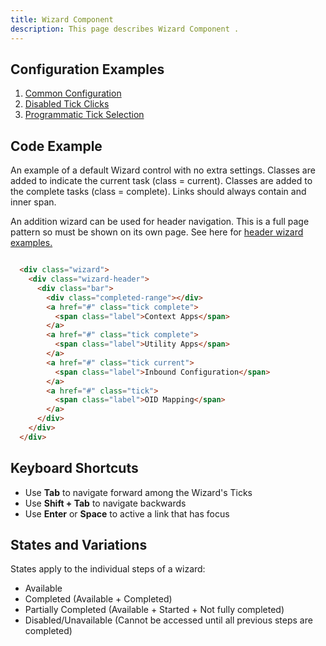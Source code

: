 ```yaml
---
title: Wizard Component 
description: This page describes Wizard Component .
---
```


## Configuration Examples

1. [Common Configuration]( ../components/wizard/example-index)
2. [Disabled Tick Clicks]( ../components/wizard/example-in-page)
3. [Programmatic Tick Selection]( ../components/wizard/example-set-selected)

## Code Example

An example of a default Wizard control with no extra settings. Classes are added to indicate the current task (class = current). Classes are added to the complete tasks (class = complete). Links should always contain and inner span.

An addition wizard can be used for header navigation. This is a full page pattern so must be shown on its own page. See here for [header wizard examples.](http://usalvwsoho2:4000/controls/grid)

```html

  <div class="wizard">
    <div class="wizard-header">
      <div class="bar">
        <div class="completed-range"></div>
        <a href="#" class="tick complete">
          <span class="label">Context Apps</span>
        </a>
        <a href="#" class="tick complete">
          <span class="label">Utility Apps</span>
        </a>
        <a href="#" class="tick current">
          <span class="label">Inbound Configuration</span>
        </a>
        <a href="#" class="tick">
          <span class="label">OID Mapping</span>
        </a>
      </div>
    </div>
  </div>


```

## Keyboard Shortcuts

-   Use **Tab** to navigate forward among the Wizard's Ticks
-   Use **Shift + Tab** to navigate backwards
-   Use **Enter** or **Space** to active a link that has focus

## States and Variations

States apply to the individual steps of a wizard:

-   Available
-   Completed (Available + Completed)
-   Partially Completed (Available + Started + Not fully completed)
-   Disabled/Unavailable (Cannot be accessed until all previous steps are completed)
